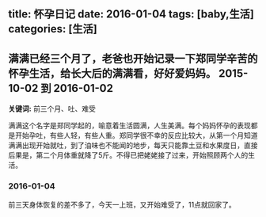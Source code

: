 title: 怀孕日记
date: 2016-01-04
tags: [baby,生活]
categories: [生活]
---

满满已经三个月了，老爸也开始记录一下郑同学辛苦的怀孕生活，给长大后的满满看，好好爱妈妈。
2015-10-02 到 2016-01-02
---
**关键词:** 前三个月、吐、难受

满满这个名字是郑同学起的，喻意着生活圆满，人生美满。每个妈妈怀孕的表现都是开始孕吐，有些人轻，有些人重。郑同学很不幸的反应比较大，从第一个月知道满满出现开始就吐，到了油味也不能闻的地步，每天只能靠土豆和水果度日，直接后果是，第二个月体重就降了5斤。不得已把姥姥接了过来，开始照顾两个人的生活。

### 2016-01-04
前三天身体恢复的差不多了，今天一上班，又开始难受了，11点就回家了。

